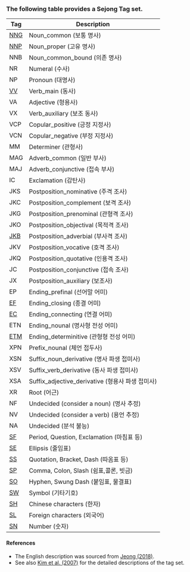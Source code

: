 ### The following table provides a Sejong Tag set. 

| Tag | Description |
|---|---|
| [NNG](./XPOS-des/1_NNG.md) | Noun_common (보통 명사) |
| [NNP](./XPOS-des/17_NNP.md) | Noun_proper (고유 명사) |
| NNB | Noun_common_bound (의존 명사) |
| NR  | Numeral (수사) |
| NP  | Pronoun (대명사) |
| [VV](./XPOS-des/2_VV.md)  | Verb_main (동사) |
| VA  | Adjective (형용사) |
| VX  | Verb_auxiliary (보조 동사) |
| VCP | Copular_positive (긍정 지정사) |
| VCN | Copular_negative (부정 지정사) |
| MM | Determiner (관형사) |
| MAG | Adverb_common (일반 부사) |
| MAJ | Adverb_conjunctive (접속 부사) |
| IC | Exclamation (감탄사) |
| JKS | Postposition_nominative (주격 조사) |
| JKC | Postposition_complement (보격 조사) |
| JKG | Postposition_prenominal (관형격 조사) |
| JKO | Postposition_objectival (목적격 조사) |
| [JKB](./XPOS-des/7_JKB.md) | Postposition_adverbial (부사격 조사) |
| JKV | Postposition_vocative (호격 조사) |
| JKQ | Postposition_quotative (인용격 조사) |
| JC | Postposition_conjunctive (접속 조사) |
| JX | Postposition_auxiliary (보조사) |
| EP | Ending_prefinal (선어말 어미) |
| [EF](./XPOS-des/4_EF.md) | Ending_closing (종결 어미) |
| [EC](./XPOS-des/3_EC.md) | Ending_connecting (연결 어미) |
| ETN | Ending_nounal (명사형 전성 어미) |
| [ETM](./XPOS-des/6_ETM.md) | Ending_determinitive (관형형 전성 어미) |
| XPN | Prefix_nounal (체언 접두사) |
| XSN | Suffix_noun_derivative (명사 파생 접미사) |
| XSV | Suffix_verb_derivative (동사 파생 접미사) |
| XSA | Suffix_adjective_derivative (형용사 파생 접미사) |
| XR | Root (어근) |
| NF | Undecided (consider a noun) (명사 추정) |
| NV | Undecided (consider a verb) (용언 추정) |
| NA | Undecided (분석 불능) |
| [SF](./XPOS-des/5_SSS.md) | Period, Question, Exclamation (마침표 등) |
| [SE](./XPOS-des/5_SSS.md) | Ellipsis (줄임표) |
| [SS](./XPOS-des/5_SSS.md) | Quotation, Bracket, Dash (따옴표 등) |
| [SP](./XPOS-des/5_SSS.md) | Comma, Colon, Slash (쉼표,콜론, 빗금) |
| [SO](./XPOS-des/5_SSS.md) | Hyphen, Swung Dash (붙임표, 물결표) |
| [SW](./XPOS-des/5_SSS.md) | Symbol (기타기호) |
| [SH](./XPOS-des/5_SSS.md) | Chinese characters (한자) |
| [SL](./XPOS-des/5_SSS.md) | Foreign characters (외국어) |
| [SN](./XPOS-des/5_SSS.md) | Number (숫자) |

#### References

- The English description was sourced from [Jeong (2018)](http://dx.doi.org/10.3938/NPSM.68.636). 
- See also [Kim et al. (2007)](https://www.dbpia.co.kr/Journal/articleDetail?nodeId=NODE01065207) for the detailed descriptions of the tag set.
